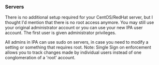 ### Servers

There is no additional setup required for your CentOS/RedHat server, but I thought I'd mention that there is no root access anymore. You may still use your original administrator account or you can use your new IPA user account. The first user is given administrator privileges.

All admins in IPA can use sudo on servers, in case you need to modify a setting or something that requires root. Note: Single Sign on enforcement allows you to track changes made by individual users instead of one conglomeration of a 'root' account. 
